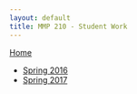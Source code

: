 ```yaml
---
layout: default
title: MMP 210 - Student Work
---
```

[Home](../)
- [Spring 2016](s16/)
- [Spring 2017](s17/)